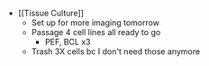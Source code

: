 - [[Tissue Culture]]
	- Set up for more imaging tomorrow
	- Passage 4 cell lines all ready to go
		- PEF, BCL x3
	- Trash 3X cells bc I don't need those anymore